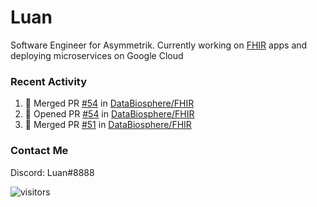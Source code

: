 # Luan

Software Engineer for Asymmetrik. Currently working on [FHIR](https://hl7.org/FHIR/) apps and deploying microservices on Google Cloud

### Recent Activity

<!--START_SECTION:activity-->
1. 🎉 Merged PR [#54](https://github.com/DataBiosphere/FHIR/pull/54) in [DataBiosphere/FHIR](https://github.com/DataBiosphere/FHIR)
2. 💪 Opened PR [#54](https://github.com/DataBiosphere/FHIR/pull/54) in [DataBiosphere/FHIR](https://github.com/DataBiosphere/FHIR)
3. 🎉 Merged PR [#51](https://github.com/DataBiosphere/FHIR/pull/51) in [DataBiosphere/FHIR](https://github.com/DataBiosphere/FHIR)
<!--END_SECTION:activity-->

<!--START_SECTION:activity-->

### Contact Me

Discord: Luan#8888

![visitors](https://visitor-badge.glitch.me/badge?page_id=luan-asym.visitor-badge)
